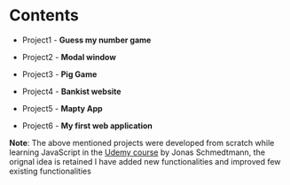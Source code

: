 # Contents

* Project1 - **Guess my number game**

* Project2 - **Modal window**

* Project3 - **Pig Game**

* Project4 - **Bankist website**

* Project5 - **Mapty App**

* Project6 - **My first web application**

**Note**: The above mentioned projects were developed from scratch while learning JavaScript in the [Udemy course](https://www.udemy.com/course/the-complete-javascript-course/) by Jonas Schmedtmann, the orignal idea is retained I have added new functionalities and improved few existing functionalities
